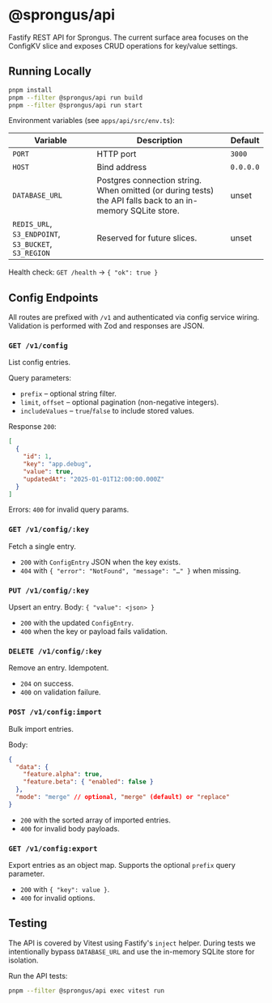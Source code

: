 # @sprongus/api

Fastify REST API for Sprongus. The current surface area focuses on the ConfigKV slice and exposes CRUD operations for key/value settings.

## Running Locally

```bash
pnpm install
pnpm --filter @sprongus/api run build
pnpm --filter @sprongus/api run start
```

Environment variables (see `apps/api/src/env.ts`):

| Variable                                             | Description                                                                                                 | Default   |
| ---------------------------------------------------- | ----------------------------------------------------------------------------------------------------------- | --------- |
| `PORT`                                               | HTTP port                                                                                                   | `3000`    |
| `HOST`                                               | Bind address                                                                                                | `0.0.0.0` |
| `DATABASE_URL`                                       | Postgres connection string. When omitted (or during tests) the API falls back to an in-memory SQLite store. | unset     |
| `REDIS_URL`, `S3_ENDPOINT`, `S3_BUCKET`, `S3_REGION` | Reserved for future slices.                                                                                 | unset     |

Health check: `GET /health` → `{ "ok": true }`

## Config Endpoints

All routes are prefixed with `/v1` and authenticated via config service wiring. Validation is performed with Zod and responses are JSON.

### `GET /v1/config`

List config entries.

Query parameters:

- `prefix` – optional string filter.
- `limit`, `offset` – optional pagination (non-negative integers).
- `includeValues` – `true`/`false` to include stored values.

Response `200`:

```json
[
  {
    "id": 1,
    "key": "app.debug",
    "value": true,
    "updatedAt": "2025-01-01T12:00:00.000Z"
  }
]
```

Errors: `400` for invalid query params.

### `GET /v1/config/:key`

Fetch a single entry.

- `200` with `ConfigEntry` JSON when the key exists.
- `404` with `{ "error": "NotFound", "message": "…" }` when missing.

### `PUT /v1/config/:key`

Upsert an entry. Body: `{ "value": <json> }`

- `200` with the updated `ConfigEntry`.
- `400` when the key or payload fails validation.

### `DELETE /v1/config/:key`

Remove an entry. Idempotent.

- `204` on success.
- `400` on validation failure.

### `POST /v1/config:import`

Bulk import entries.

Body:

```json
{
  "data": {
    "feature.alpha": true,
    "feature.beta": { "enabled": false }
  },
  "mode": "merge" // optional, "merge" (default) or "replace"
}
```

- `200` with the sorted array of imported entries.
- `400` for invalid body payloads.

### `GET /v1/config:export`

Export entries as an object map. Supports the optional `prefix` query parameter.

- `200` with `{ "key": value }`.
- `400` for invalid options.

## Testing

The API is covered by Vitest using Fastify's `inject` helper. During tests we intentionally bypass `DATABASE_URL` and use the in-memory SQLite store for isolation.

Run the API tests:

```bash
pnpm --filter @sprongus/api exec vitest run
```
